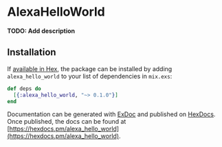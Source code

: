 # AlexaHelloWorld

**TODO: Add description**

## Installation

If [available in Hex](https://hex.pm/docs/publish), the package can be installed
by adding `alexa_hello_world` to your list of dependencies in `mix.exs`:

```elixir
def deps do
  [{:alexa_hello_world, "~> 0.1.0"}]
end
```

Documentation can be generated with [ExDoc](https://github.com/elixir-lang/ex_doc)
and published on [HexDocs](https://hexdocs.pm). Once published, the docs can
be found at [https://hexdocs.pm/alexa_hello_world](https://hexdocs.pm/alexa_hello_world).

